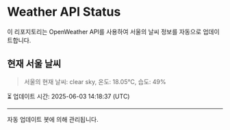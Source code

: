 
# Weather API Status

이 리포지토리는 OpenWeather API를 사용하여 서울의 날씨 정보를 자동으로 업데이트합니다.

## 현재 서울 날씨
> 서울의 현재 날씨: clear sky, 온도: 18.05°C, 습도: 49%

⏳ 업데이트 시간: 2025-06-03 14:18:37 (UTC)

---
자동 업데이트 봇에 의해 관리됩니다.
